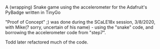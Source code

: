 A (wrapping) Snake game using the accelerometer for the Adafruit's PyBadge written in TinyGo

"Proof of Concept" ;) was done during the SCaLE18x session, 3/8/2020, with Mike(? sorry, uncertain of his name) - using the "snake" code, and borrowing the accelerometer code from "step7".

[Go Hardware Hack Session featuring TinyGo]: https://www.socallinuxexpo.org/scale/18x/presentations/go-hardware-hack-session-featuring-tinygo

Todd later refactored much of the code.

[Workshop for SCaLE 18x (/badge)]: https://github.com/hybridgroup/scale18x-workshop/tree/master/badge
